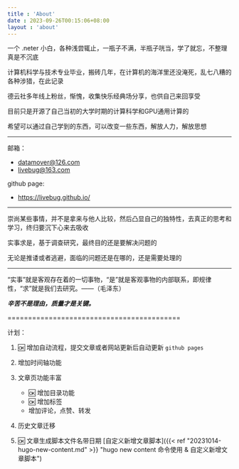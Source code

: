 ```yaml
---
title : 'About'
date : 2023-09-26T00:15:06+08:00
layout : 'about'
---
```



一个 .neter 小白，各种浅尝辄止，一瓶子不满，半瓶子咣当，学了就忘，不整理真是不沉底

计算机科学与技术专业毕业，搬砖几年，在计算机的海洋里还没淹死，乱七八糟的各种涉猎，在此记录

德云社多年线上粉丝，惭愧，收集快乐经典场分享，也供自己来回享受

目前只是开源了自己当初的大学时期的计算科学和GPU通用计算的

希望可以通过自己学到的东西，可以改变一些东西，解放人力，解放思想

---

邮箱： 
+ datamover@126.com   
+ livebug@163.com  


github page:
+ https://livebug.github.io/

---

崇尚某些事情，并不是拿来与他人比较，然后凸显自己的独特性，去真正的思考和学习，终归要沉下心来去吸收

实事求是，基于调查研究，最终目的还是要解决问题的 

无论是推诿或者逃避，面临的问题还是在哪的，还是需要处理的

---

“实事”就是客观存在着的一切事物，“是”就是客观事物的内部联系，即规律性，“求”就是我们去研究。——（毛泽东）

***辛苦不是理由，质量才是关键。*** 


==========================================

计划：

1. 🆗 增加自动流程，提交文章或者网站更新后自动更新 `github pages`

2. 增加时间轴功能

3. 文章页功能丰富  
    - 🆗 增加目录功能  
    - 🆗 增加标签  
    - 增加评论，点赞、转发  

4. 历史文章迁移

5. 🆗 文章生成脚本文件名带日期  [自定义新增文章脚本]({{< ref "20231014-hugo-new-content.md" >}} "hugo new content 命令使用 & 自定义新增文章脚本")
